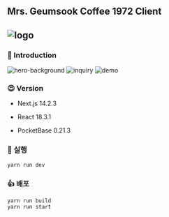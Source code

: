 ## Mrs. Geumsook Coffee 1972 Client

## ![logo](https://github.com/user-attachments/assets/3a9b1543-b9ea-4884-8547-8807d1b605fc)

### 🍩 Introduction

![hero-background](https://github.com/user-attachments/assets/e22b4b9b-2e2f-45d7-9fc8-ebe41896a969)
![inquiry](https://github.com/user-attachments/assets/63467bb5-fec2-45e1-994f-a0b2306a8199)
![demo](https://github.com/user-attachments/assets/13bb560a-5d82-46ff-be7a-758c15c1eecd)

### 😍 Version

- Next.js 14.2.3

- React 18.3.1

- PocketBase 0.21.3

### 👜 실행

```
yarn run dev
```

### 👍 배포

```
yarn run build
yarn run start
```
